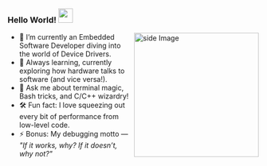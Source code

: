 <!-- ## Hi there 👋 -->

<!--
**dinesh-kanth-98/dinesh-kanth-98** is a ✨ _special_ ✨ repository because its `README.md` (this file) appears on your GitHub profile.

Here are some ideas to get you started:

- 🔭 I’m currently working on ...
- 🌱 I’m currently learning ...
- 👯 I’m looking to collaborate on ...
- 🤔 I’m looking for help with ...
- 💬 Ask me about ...
- 📫 How to reach me: ...
- 😄 Pronouns: ...
- ⚡ Fun fact: ...
-->

  ### Hello World!  <img src="https://github.com/sciencepal/sciencepal/blob/master/assets/Hi.gif" width="29px">
  <!-- ![](https://komarev.com/ghpvc/?username=dinesh-kanth-98&label=Profile%20Visits&color=blue&style=for-the-badge) -->
  
<img src="https://github.com/sciencepal/sciencepal/blob/master/assets/life_balance.gif" alt="side Image" align="right" width="250" height="auto" />

- 🔧 I’m currently an Embedded Software Developer diving into the world of Device Drivers.  
- 🌱 Always learning, currently exploring how hardware talks to software (and vice versa!).  
- 💬 Ask me about terminal magic, Bash tricks, and C/C++ wizardry!
- 🛠️ Fun fact: I love squeezing out every bit of performance from low-level code.  
- ⚡ Bonus: My debugging motto — *"If it works, why? If it doesn’t, why not?"*  
